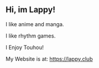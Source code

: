 ## Hi, im Lappy!

I like anime and manga.

I like rhythm games.

I Enjoy Touhou!

My Website is at:
https://lappy.club
